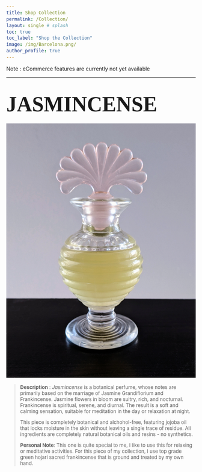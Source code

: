 ```yaml
---
title: Shop Collection
permalink: /Collection/
layout: single # splash
toc: true
toc_label: "Shop the Collection"
image: /img/Barcelona.png/
author_profile: true
---
```


Note : eCommerce features are currently not yet available

***


# <span style="color: #f2cf4; font-family: Babas; font-size: 2em;">**JASMINCENSE**</span> 

![](/img/Jasmincense.png) 


<font size="2">

>  **Description** :
><em> Jasmincense </em> is a botanical perfume, whose notes are primarily based on the marriage of Jasmine Grandiflorium and Frankincense. Jasmine flowers in bloom are sultry, rich, and nocturnal. Frankincense is spiritual, serene, and diurnal. The result is a soft and calming sensation, suitable for meditation in the day or relaxation at night.
>
> This piece is completely botanical and alchohol-free, featuring jojoba oil that locks moisture in the skin without leaving a single trace of residue. All ingredients are completely natural botanical oils and resins - no synthetics.
>
> **Personal Note**: 
>This one is quite special to me, I like to use this for relaxing or meditative activities. For this piece of my collection, I use top grade green hojari sacred frankincense that is ground and treated by my own hand.


